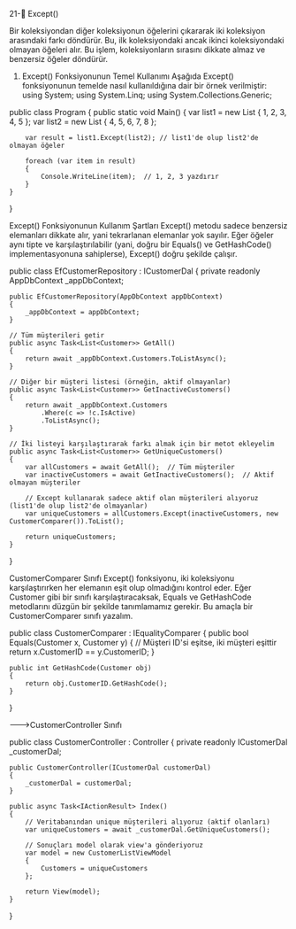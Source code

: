 ﻿21-🔹 Except()

 Bir koleksiyondan diğer koleksiyonun öğelerini çıkararak iki koleksiyon arasındaki farkı döndürür. Bu, ilk koleksiyondaki ancak ikinci koleksiyondaki olmayan öğeleri alır. Bu işlem, koleksiyonların sırasını dikkate almaz ve benzersiz öğeler döndürür.

1. Except() Fonksiyonunun Temel Kullanımı
Aşağıda Except() fonksiyonunun temelde nasıl kullanıldığına dair bir örnek verilmiştir:
using System;
using System.Linq;
using System.Collections.Generic;

public class Program
{
    public static void Main()
    {
        var list1 = new List<int> { 1, 2, 3, 4, 5 };
        var list2 = new List<int> { 4, 5, 6, 7, 8 };

        var result = list1.Except(list2); // list1'de olup list2'de olmayan öğeler

        foreach (var item in result)
        {
            Console.WriteLine(item);  // 1, 2, 3 yazdırır
        }
    }
}

Except() Fonksiyonunun Kullanım Şartları
Except() metodu sadece benzersiz elemanları dikkate alır, yani tekrarlanan elemanlar yok sayılır.
Eğer öğeler aynı tipte ve karşılaştırılabilir (yani, doğru bir Equals() ve GetHashCode() implementasyonuna sahiplerse), Except() doğru şekilde çalışır.

public class EfCustomerRepository : ICustomerDal
{
    private readonly AppDbContext _appDbContext;

    public EfCustomerRepository(AppDbContext appDbContext)
    {
        _appDbContext = appDbContext;
    }

    // Tüm müşterileri getir
    public async Task<List<Customer>> GetAll()
    {
        return await _appDbContext.Customers.ToListAsync();
    }

    // Diğer bir müşteri listesi (örneğin, aktif olmayanlar)
    public async Task<List<Customer>> GetInactiveCustomers()
    {
        return await _appDbContext.Customers
            .Where(c => !c.IsActive)
            .ToListAsync();
    }

    // İki listeyi karşılaştırarak farkı almak için bir metot ekleyelim
    public async Task<List<Customer>> GetUniqueCustomers()
    {
        var allCustomers = await GetAll();  // Tüm müşteriler
        var inactiveCustomers = await GetInactiveCustomers();  // Aktif olmayan müşteriler

        // Except kullanarak sadece aktif olan müşterileri alıyoruz (list1'de olup list2'de olmayanlar)
        var uniqueCustomers = allCustomers.Except(inactiveCustomers, new CustomerComparer()).ToList();

        return uniqueCustomers;
    }
}

CustomerComparer Sınıfı
Except() fonksiyonu, iki koleksiyonu karşılaştırırken her elemanın eşit olup olmadığını kontrol eder. Eğer Customer gibi bir sınıfı karşılaştıracaksak, Equals ve GetHashCode metodlarını düzgün bir şekilde tanımlamamız gerekir. Bu amaçla bir CustomerComparer sınıfı yazalım.

public class CustomerComparer : IEqualityComparer<Customer>
{
    public bool Equals(Customer x, Customer y)
    {
        // Müşteri ID'si eşitse, iki müşteri eşittir
        return x.CustomerID == y.CustomerID;
    }

    public int GetHashCode(Customer obj)
    {
        return obj.CustomerID.GetHashCode();
    }
}

--->CustomerController Sınıfı

public class CustomerController : Controller
{
    private readonly ICustomerDal _customerDal;

    public CustomerController(ICustomerDal customerDal)
    {
        _customerDal = customerDal;
    }

    public async Task<IActionResult> Index()
    {
        // Veritabanından unique müşterileri alıyoruz (aktif olanları)
        var uniqueCustomers = await _customerDal.GetUniqueCustomers();

        // Sonuçları model olarak view'a gönderiyoruz
        var model = new CustomerListViewModel
        {
            Customers = uniqueCustomers
        };

        return View(model);
    }
}





